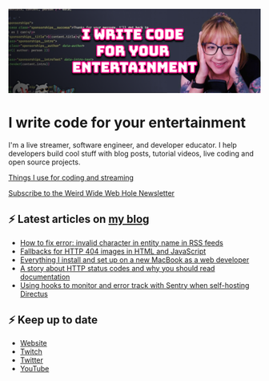 [![Watch my Twitch channel trailer](banner.png)](https://www.twitch.tv/videos/1712035150)

# I write code for your entertainment

I'm a live streamer, software engineer, and developer educator. I help developers build cool stuff with blog posts, tutorial videos, live coding and open source projects.

[Things I use for coding and streaming](https://whitep4nth3r.com/uses/)

[Subscribe to the Weird Wide Web Hole Newsletter](https://buttondown.email/weirdwidewebhole)

## ⚡️ Latest articles on [my blog](https://whitep4nth3r.com)

<!-- BLOG-POST-LIST:START -->
- [How to fix error: invalid character in entity name in RSS feeds](https://whitep4nth3r.com/blog/how-to-fix-error-invalid-character-in-entity-name-rss-feeds/)
- [Fallbacks for HTTP 404 images in HTML and JavaScript](https://blog.sentry.io/fallbacks-for-http-404-images-in-html-and-javascript/)
- [Everything I install and set up on a new MacBook as a web developer](https://whitep4nth3r.com/blog/everything-i-install-and-set-up-on-a-new-macbook-as-a-web-developer/)
- [A story about HTTP status codes and why you should read documentation](https://blog.sentry.io/http-status-codes-and-reading-docs/)
- [Using hooks to monitor and error track with Sentry when self-hosting Directus](https://docs.directus.io/blog/hooks-monitoring-error-tracking-sentry.html)
<!-- BLOG-POST-LIST:END -->

## ⚡️ Keep up to date

- [Website](https://whitep4nth3r.com/)
- [Twitch](https://twitch.tv/whitep4nth3r)
- [Twitter](https://twitter.com/whitep4nth3r)
- [YouTube](https://www.youtube.com/c/whitep4nth3r/videos)

